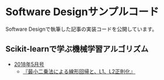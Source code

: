 # Software Designサンプルコード
Software Designで執筆した記事の実装コードを公開しています。

## Scikit-learnで学ぶ機械学習アルゴリズム
- [2018年5月号](http://gihyo.jp/magazine/SD/archive/2018/201805)
    - [『最小二乗法による線形回帰と、L1、L2正則化』](https://github.com/shimitaku/SoftwareDesign_scikit-learn_tutorial/blob/master/201805_LinearRegression/LinearRegression.ipynb)
